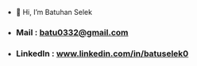 - 👋 Hi, I’m Batuhan Selek
- ### Mail : batu0332@gmail.com
- ### Linkedln : www.linkedin.com/in/batuselek0


<!---
BatuhanSelek/BatuhanSelek is a ✨ special ✨ repository because its `README.md` (this file) appears on your GitHub profile.
You can click the Preview link to take a look at your changes.
--->
